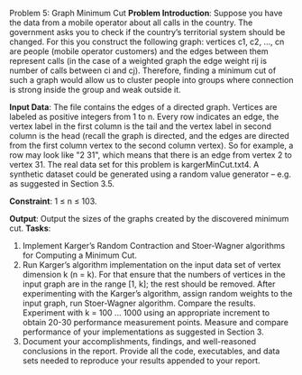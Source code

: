 Problem 5: Graph Minimum Cut
**Problem Introduction**: Suppose you have the data from a mobile operator about all calls in the
country. The government asks you to check if the country’s territorial system should be changed.
For this you construct the following graph: vertices c1, c2, ..., cn are people (mobile operator
customers) and the edges between them represent calls (in the case of a weighted graph the edge
weight rij is number of calls between ci and cj). Therefore, finding a minimum cut of such a
graph would allow us to cluster people into groups where connection is strong inside the group
and weak outside it.

**Input Data**: The file contains the edges of a directed graph. Vertices are labeled as positive
integers from 1 to n. Every row indicates an edge, the vertex label in the first column is the tail
and the vertex label in second column is the head (recall the graph is directed, and the edges are
directed from the first column vertex to the second column vertex). So for example, a row may
look like "2 31", which means that there is an edge from vertex 2 to vertex 31. The real data set
for this problem is kargerMinCut.txt4. A synthetic dataset could be generated using a
random value generator – e.g. as suggested in Section 3.5.

**Constraint**: 1 ≤ n ≤ 103.

**Output**: Output the sizes of the graphs created by the discovered minimum cut.
**Tasks**:
1. Implement Karger’s Random Contraction and Stoer-Wagner algorithms for
Computing a Minimum Cut.
2. Run Karger’s algorithm implementation on the input data set of vertex dimension k (n =
k). For that ensure that the numbers of vertices in the input graph are in the range [1, k];
the rest should be removed. After experimenting with the Karger’s algorithm, assign
random weights to the input graph, run Stoer-Wagner algorithm. Compare the results.
Experiment with k = 100 ... 1000 using an appropriate increment to obtain 20-30
performance measurement points. Measure and compare performance of your
implementations as suggested in Section 3.
3. Document your accomplishments, findings, and well-reasoned conclusions in the report.
Provide all the code, executables, and data sets needed to reproduce your results appended
to your report. 